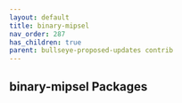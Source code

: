 ```yaml
---
layout: default
title: binary-mipsel
nav_order: 287
has_children: true
parent: bullseye-proposed-updates contrib
---
```


## binary-mipsel Packages
